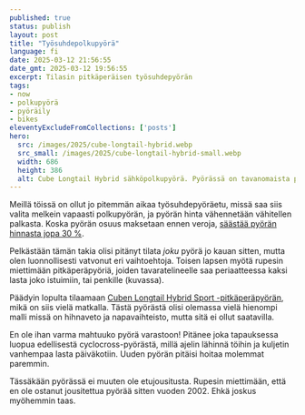 ```yaml
---
published: true
status: publish
layout: post
title: "Työsuhdepolkupyörä"
language: fi
date: 2025-03-12 21:56:55
date_gmt: 2025-03-12 19:56:55
excerpt: Tilasin pitkäperäisen työsuhdepyörän
tags:
- now
- polkupyörä
- pyöräily
- bikes
eleventyExcludeFromCollections: ['posts']
hero:
  src: /images/2025/cube-longtail-hybrid.webp
  src_small: /images/2025/cube-longtail-hybrid-small.webp
  width: 686
  height: 386
  alt: Cube Longtail Hybrid sähköpolkupyörä. Pyörässä on tavanomaista pyörää pitempi tavarateline ja telineen yläpuolella on kaide, mikä helpottaa tavaroiden tai lasten kuljettamista. Renkaat ovat hieman tavallista pienemmät, 26-tuumaiset
---
```


Meillä töissä on ollut jo pitemmän aikaa työsuhdepyöräetu, missä saa siis valita melkein vapaasti polkupyörän, ja pyörän hinta vähennetään vähitellen palkasta. Koska pyörän osuus maksetaan ennen veroja, [säästää pyörän hinnasta jopa 30 %](https://www.gobybike.fi/tyontekijalle/laskuri/).

Pelkästään tämän takia olisi pitänyt tilata *joku* pyörä jo kauan sitten, mutta olen luonnollisesti vatvonut eri vaihtoehtoja. Toisen lapsen myötä rupesin miettimään pitkäperäpyöriä, joiden tavaratelineelle saa periaatteessa kaksi lasta joko istuimiin, tai penkille (kuvassa).

Päädyin lopulta tilaamaan [Cuben Longtail Hybrid Sport -pitkäperäpyörän](https://www.cube.eu/e-bikes/transport/longtail-hybrid), mikä on siis vielä matkalla. Tästä pyörästä olisi olemassa vielä hienompi malli missä on hihnaveto ja napavaihteisto, mutta sitä ei ollut saatavilla.

En ole ihan varma mahtuuko pyörä varastoon! Pitänee joka tapauksessa luopua edellisestä cyclocross-pyörästä, millä ajelin lähinnä töihin ja kuljetin vanhempaa lasta päiväkotiin. Uuden pyörän pitäisi hoitaa molemmat paremmin.

Tässäkään pyörässä ei muuten ole etujousitusta. Rupesin miettimään, että en ole ostanut jousitettua pyörää sitten vuoden 2002. Ehkä joskus myöhemmin taas.